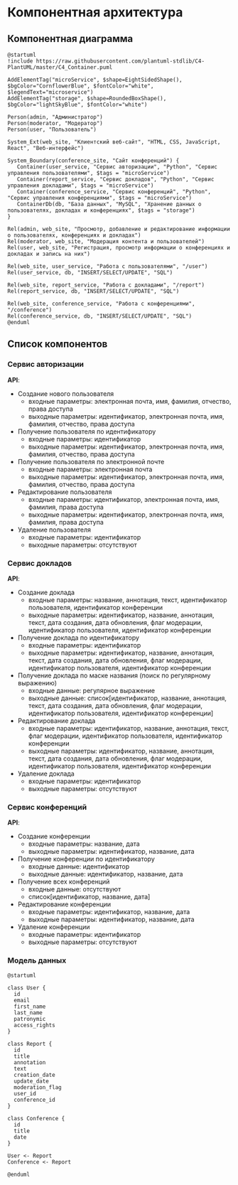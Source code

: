 # Компонентная архитектура

## Компонентная диаграмма

```plantuml
@startuml
!include https://raw.githubusercontent.com/plantuml-stdlib/C4-PlantUML/master/C4_Container.puml

AddElementTag("microService", $shape=EightSidedShape(), $bgColor="CornflowerBlue", $fontColor="white", $legendText="microservice")
AddElementTag("storage", $shape=RoundedBoxShape(), $bgColor="lightSkyBlue", $fontColor="white")

Person(admin, "Администратор")
Person(moderator, "Модератор")
Person(user, "Пользователь")

System_Ext(web_site, "Клиентский веб-сайт", "HTML, CSS, JavaScript, React", "Веб-интерфейс")

System_Boundary(conference_site, "Сайт конференций") {
   Container(user_service, "Сервис авторизации", "Python", "Сервис управления пользователями", $tags = "microService")    
   Container(report_service, "Сервис докладов", "Python", "Сервис управления докладами", $tags = "microService") 
   Container(conference_service, "Сервис конференций", "Python", "Сервис управления конференциями", $tags = "microService")   
   ContainerDb(db, "База данных", "MySQL", "Хранение данных о пользователях, докладах и конференциях", $tags = "storage")
}

Rel(admin, web_site, "Просмотр, добавление и редактирование информации о пользователях, конференциях и докладах")
Rel(moderator, web_site, "Модерация контента и пользователей")
Rel(user, web_site, "Регистрация, просмотр информации о конференциях и докладах и запись на них")

Rel(web_site, user_service, "Работа с пользователями", "/user")
Rel(user_service, db, "INSERT/SELECT/UPDATE", "SQL")

Rel(web_site, report_service, "Работа с докладами", "/report")
Rel(report_service, db, "INSERT/SELECT/UPDATE", "SQL")

Rel(web_site, conference_service, "Работа с конференциями", "/conference")
Rel(conference_service, db, "INSERT/SELECT/UPDATE", "SQL")
@enduml
```

## Список компонентов  

### Сервис авторизации
**API**:
- Создание нового пользователя
  - входные параметры: электронная почта, имя, фамилия, отчество, права доступа
  - выходные параметры: идентификатор, электронная почта, имя, фамилия, отчество, права доступа
- Получение пользователя по идентификатору
  - входные параметры: идентификатор
  - выходные параметры: идентификатор, электронная почта, имя, фамилия, отчество, права доступа
- Получение пользователя по электронной почте
  - входные параметры: электронная почта
  - выходные параметры: идентификатор, электронная почта, имя, фамилия, отчество, права доступа
- Редактирование пользователя
  - входные параметры: идентификатор, электронная почта, имя, фамилия, права доступа
  - выходные параметры: идентификатор, электронная почта, имя, фамилия, права доступа
- Удаление пользователя
  - входные параметры: идентификатор
  - выходные параметры: отсутствуют

### Сервис докладов
**API**:
- Создание доклада
  - входные параметры: название, аннотация, текст, идентификатор пользователя, идентификатор конференции
  - выходные параметры: идентификатор, название, аннотация, текст, дата создания, дата обновления, флаг модерации, идентификатор пользователя, идентификатор конференции
- Получение доклада по идентификатору
  - входные параметры: идентификатор
  - выходные параметры: идентификатор, название, аннотация, текст, дата создания, дата обновления, флаг модерации, идентификатор пользователя, идентификатор конференции
- Получение доклада по маске названия (поиск по регулярному выражению)
  - входные данные: регулярное выражение
  - выходные данные: список[идентификатор, название, аннотация, текст, дата создания, дата обновления, флаг модерации, идентификатор пользователя, идентификатор конференции]
- Редактирование доклада
  - входные параметры: идентификатор, название, аннотация, текст, флаг модерации, идентификатор пользователя, идентификатор конференции
  - выходные параметры: идентификатор, название, аннотация, текст, дата создания, дата обновления, флаг модерации, идентификатор пользователя, идентификатор конференции
- Удаление доклада
  - входные параметры: идентификатор
  - выходные параметры: отсутствуют

### Сервис конференций
**API**:
- Создание конференции
  - входные параметры: название, дата
  - выходные параметры: идентификатор, название, дата
- Получение конференции по идентификатору
  - входные данные: идентификатор
  - выходные данные: идентификатор, название, дата
- Получение всех конференций
  - входные данные: отсутствуют
  - список[идентификатор, название, дата]
- Редактирование конференции
  - входные параметры: идентификатор, название, дата
  - выходные параметры: идентификатор, название, дата
- Удаление конференции
  - входные параметры: идентификатор
  - выходные параметры: отсутствуют

### Модель данных
```puml
@startuml

class User {
  id
  email
  first_name
  last_name
  patronymic
  access_rights
}

class Report {
  id
  title
  annotation
  text
  creation_date
  update_date
  moderation_flag
  user_id
  conference_id
}

class Conference {
  id
  title
  date
}

User <- Report
Conference <- Report

@enduml
```
